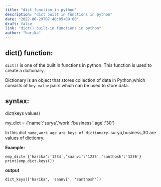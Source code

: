 ```yaml
---
title: "dict function in python"
description: "dict built in functions in python"
date: "2022-06-29T07:40:05+09:00"
draft: false
link: "dict() built-in functions in python"
author: "harika"
---
```

## dict() function:

`dict()` is one of the built in functions in python.
This function is used to create a dictionary.

Dictionary is an object that stores collection of data in Python,which consists of `key-value` pairs which can be used to store data. 

## syntax:
dict(keys values) 

my_dict = {'name':'surya','work':'business','age':'30'}

In this dict `name,work age are keys of dictionary`.
surya,business,30 are values of dictionry.

**Example:**

```
emp_dict= {'harika':'1234','saanvi':'1235','santhosh':'1236'}
print(emp_dict.keys())
```
**output**
```
dict_keys(['harika', 'saanvi', 'santhosh'])
```
